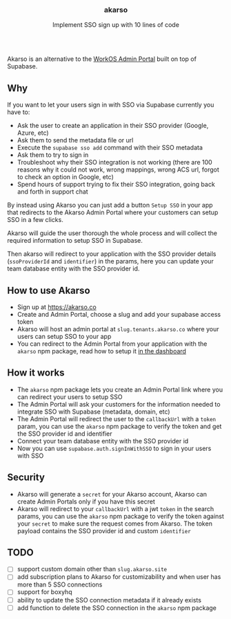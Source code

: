 <div align='center'>
    <br/>
    <br/>
    <h3>akarso</h3>
    <p>Implement SSO sign up with 10 lines of code</p>
    <br/>
    <br/>
</div>

Akarso is an alternative to the [WorkOS Admin Portal](https://workos.com/admin-portal) built on top of Supabase.

## Why

If you want to let your users sign in with SSO via Supabase currently you have to:

-   Ask the user to create an application in their SSO provider (Google, Azure, etc)
-   Ask them to send the metadata file or url
-   Execute the `supabase sso add` command with their SSO metadata
-   Ask them to try to sign in
-   Troubleshoot why their SSO integration is not working (there are 100 reasons why it could not work, wrong mappings, wrong ACS url, forgot to check an option in Google, etc)
-   Spend hours of support trying to fix their SSO integration, going back and forth in support chat

By instead using Akarso you can just add a button `Setup SSO` in your app that redirects to the Akarso Admin Portal where your customers can setup SSO in a few clicks.

Akarso will guide the user thorough the whole process and will collect the required information to setup SSO in Supabase.

Then akarso will redirect to your application with the SSO provider details (`ssoProviderId` and `identifier`) in the params, here you can update your team database entity with the SSO provider id.

## How to use Akarso

-   Sign up at https://akarso.co
-   Create and Admin Portal, choose a slug and add your supabase access token
-   Akarso will host an admin portal at `slug.tenants.akarso.co` where your users can setup SSO to your app
-   You can redirect to the Admin Portal from your application with the `akarso` npm package, read how to setup it [in the dashboard](https://akarso.co)

## How it works

-   The `akarso` npm package lets you create an Admin Portal link where you can redirect your users to setup SSO
-   The Admin Portal will ask your customers for the information needed to integrate SSO with Supabase (metadata, domain, etc)
-   The Admin Portal will redirect the user to the `callbackUrl` with a `token` param, you can use the `akarso` npm package to verify the token and get the SSO provider id and identifier
-   Connect your team database entity with the SSO provider id
-   Now you can use `supabase.auth.signInWithSSO` to sign in your users with SSO

## Security

-   Akarso will generate a `secret` for your Akarso account, Akarso can create Admin Portals only if you have this secret
-   Akarso will redirect to your `callbackUrl` with a jwt `token` in the search params, you can use the `akarso` npm package to verify the token against your `secret` to make sure the request comes from Akarso. The token payload contains the SSO provider id and custom `identifier`

## TODO

-   [ ] support custom domain other than `slug.akarso.site`
-   [ ] add subscription plans to Akarso for customizability and when user has more than 5 SSO connections
-   [ ] support for boxyhq
-   [ ] ability to update the SSO connection metadata if it already exists
-   [ ] add function to delete the SSO connection in the `akarso` npm package
